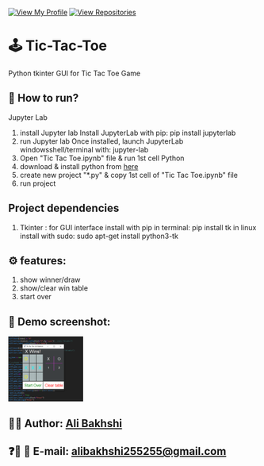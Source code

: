 [![View My Profile](https://img.shields.io/badge/View-My_Profile-blue?logo=GitHub)](https://github.com/bakhshiali)
[![View Repositories](https://img.shields.io/badge/View-My_Repositories-green?logo=GitHub)](https://github.com/bakhshiali?tab=repositories)
# 🕹️ Tic-Tac-Toe
  Python tkinter GUI for Tic Tac Toe Game
## 📜 How to run?
Jupyter Lab
  1) install Jupyter lab
      Install JupyterLab with pip:
        pip install jupyterlab
  2) run Jupyter lab
      Once installed, launch JupyterLab windowsshell/terminal with:
        jupyter-lab
  3) Open "Tic Tac Toe.ipynb" file & run 1st cell
Python 
  1) download & install python from [here](https://www.python.org/downloads/)
  2) create new project "*.py" & copy 1st cell of "Tic Tac Toe.ipynb" file
  3) run project
## Project dependencies
  1) Tkinter : for GUI interface
      install with pip in terminal:
        pip install tk
      in linux install with sudo:
        sudo apt-get install python3-tk
## ⚙️ features:
  1) show winner/draw
  2) show/clear win table
  3) start over

## 📸 Demo screenshot:

<img src='./TicTacToe.png' width=30% height=30%></img>

## 👨‍💻 Author: [Ali Bakhshi](https://github.com/bakhshiali)

## ❓🔔 📧 E-mail: alibakhshi255255@gmail.com
